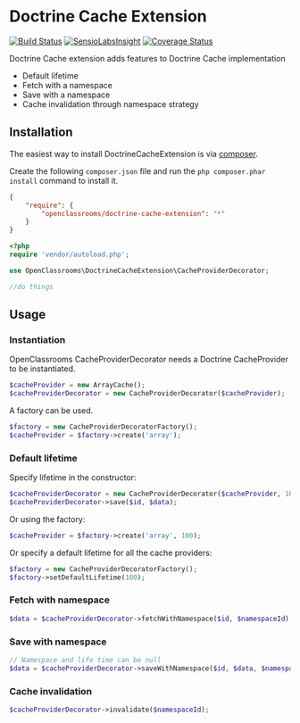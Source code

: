 # Doctrine Cache Extension
[![Build Status](https://travis-ci.org/OpenClassrooms/DoctrineCacheExtension.svg?branch=master)](https://travis-ci.org/OpenClassrooms/DoctrineCacheExtension)
[![SensioLabsInsight](https://insight.sensiolabs.com/projects/d595725d-9e23-4386-b0ba-444e1a118f60/mini.png)](https://insight.sensiolabs.com/projects/d595725d-9e23-4386-b0ba-444e1a118f60)
[![Coverage Status](https://coveralls.io/repos/OpenClassrooms/DoctrineCacheExtension/badge.svg?branch=master&service=github)](https://coveralls.io/github/OpenClassrooms/DoctrineCacheExtension?branch=master)

Doctrine Cache extension adds features to Doctrine Cache implementation
- Default lifetime
- Fetch with a namespace
- Save with a namespace
- Cache invalidation through namespace strategy

## Installation
The easiest way to install DoctrineCacheExtension is via [composer](http://getcomposer.org/).

Create the following `composer.json` file and run the `php composer.phar install` command to install it.

```json
{
    "require": {
        "openclassrooms/doctrine-cache-extension": "*"
    }
}
```
```php
<?php
require 'vendor/autoload.php';

use OpenClassrooms\DoctrineCacheExtension\CacheProviderDecorator;

//do things
```
<a name="install-nocomposer"/>

## Usage
### Instantiation
OpenClassrooms CacheProviderDecorator needs a Doctrine CacheProvider to be instantiated.
```php
$cacheProvider = new ArrayCache();
$cacheProviderDecorator = new CacheProviderDecorator($cacheProvider);
```

A factory can be used.
```php
$factory = new CacheProviderDecoratorFactory();
$cacheProvider = $factory->create('array');
```

### Default lifetime
Specify lifetime in the constructor:
```php
$cacheProviderDecorator = new CacheProviderDecorator($cacheProvider, 100);
$cacheProviderDecorator->save($id, $data);
```
Or using the factory:
```php
$cacheProvider = $factory->create('array', 100);
```
Or specify a default lifetime for all the cache providers:
```php
$factory = new CacheProviderDecoratorFactory();
$factory->setDefaultLifetime(100);
```
### Fetch with namespace
```php
$data = $cacheProviderDecorator->fetchWithNamespace($id, $namespaceId);
```

### Save with namespace
```php
// Namespace and life time can be null
$data = $cacheProviderDecorator->saveWithNamespace($id, $data, $namespaceId, $lifeTime);
```

### Cache invalidation
```php
$cacheProviderDecorator->invalidate($namespaceId);
```
